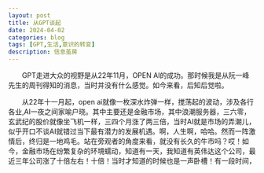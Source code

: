 ```yaml
---
layout: post
title: 从GPT谈起
date: 2024-04-02
categories: blog
tags: [GPT,生活,意识的转变]
description: 信息茧房
---
```


&emsp;&emsp;GPT走进大众的视野是从22年11月，OPEN AI的成功。那时候我是从阮一峰先生的周刊得知的消息，当时并没有什么感觉。如今来看，后知后觉啦。

&emsp;&emsp;从22年十一月起，open ai就像一枚深水炸弹一样，搅荡起的波动，涉及各行各业,AI一夜之间家喻户晓。其中主要还是金融市场，其中浪潮服务器，三六零，玄武纪的股价就像坐飞机一样，三四个月涨了两三倍，当时AI就是市场的弄潮儿，似乎开口不谈AI就错过当下最有潜力的发展机遇。啊，人生啊，哈哈。然而一阵激情后，终归是一地鸡毛。站在旁观者的角度来看，就没有长久的牛市吗？哎！如今，金融市场在纷繁复杂的环境蠕动，知道有一天，我知道有英伟达这个公司，最近三年公司涨了十倍左右！十倍！当时才知道的时候也是一声卧槽！有一段时间，
